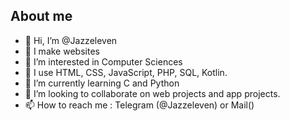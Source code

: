 ## About me

- 👋 Hi, I’m @Jazzeleven
- 🥽 I make websites
- 👀 I’m interested in Computer Sciences
- 🔨 I use HTML, CSS, JavaScript, PHP, SQL, Kotlin. 
- 🌱 I’m currently learning C and Python
- 💞️ I’m looking to collaborate on web projects and app projects.
- 📫 How to reach me : Telegram (@Jazzeleven) or Mail()
